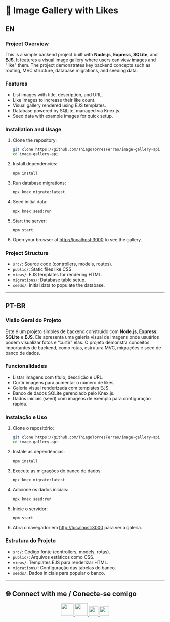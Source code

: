 # 📸 Image Gallery with Likes

## EN

### Project Overview
This is a simple backend project built with **Node.js**, **Express**, **SQLite**, and **EJS**. It features a visual image gallery where users can view images and "like" them. The project demonstrates key backend concepts such as routing, MVC structure, database migrations, and seeding data.

### Features
- List images with title, description, and URL.
- Like images to increase their like count.
- Visual gallery rendered using EJS templates.
- Database powered by SQLite, managed via Knex.js.
- Seed data with example images for quick setup.

### Installation and Usage
1. Clone the repository:
   ```bash
   git clone https://github.com/ThiagoTorresFerrao/image-gallery-api
   cd image-gallery-api
   ```

2. Install dependencies:
   ```bash
   npm install
   ```

3. Run database migrations:
   ```bash
   npx knex migrate:latest
   ```

4. Seed initial data:
   ```bash
   npx knex seed:run
   ```

5. Start the server:
   ```bash
   npm start
   ```

6. Open your browser at [http://localhost:3000](http://localhost:3000) to see the gallery.

### Project Structure
- `src/`: Source code (controllers, models, routes).
- `public/`: Static files like CSS.
- `views/`: EJS templates for rendering HTML.
- `migrations/`: Database table setup.
- `seeds/`: Initial data to populate the database.

---

## PT-BR

### Visão Geral do Projeto
Este é um projeto simples de backend construído com **Node.js**, **Express**, **SQLite** e **EJS**. Ele apresenta uma galeria visual de imagens onde usuários podem visualizar fotos e “curtir” elas. O projeto demonstra conceitos importantes de backend, como rotas, estrutura MVC, migrações e seed de banco de dados.

### Funcionalidades
- Listar imagens com título, descrição e URL.
- Curtir imagens para aumentar o número de likes.
- Galeria visual renderizada com templates EJS.
- Banco de dados SQLite gerenciado pelo Knex.js.
- Dados iniciais (seed) com imagens de exemplo para configuração rápida.

### Instalação e Uso
1. Clone o repositório:
   ```bash
   git clone https://github.com/ThiagoTorresFerrao/image-gallery-api
   cd image-gallery-api
   ```

2. Instale as dependências:
   ```bash
   npm install
   ```

3. Execute as migrações do banco de dados:
   ```bash
   npx knex migrate:latest
   ```

4. Adicione os dados iniciais:
   ```bash
   npx knex seed:run
   ```

5. Inicie o servidor:
   ```bash
   npm start
   ```

6. Abra o navegador em [http://localhost:3000](http://localhost:3000) para ver a galeria.

### Estrutura do Projeto
- `src/`: Código fonte (controllers, models, rotas).
- `public/`: Arquivos estáticos como CSS.
- `views/`: Templates EJS para renderizar HTML.
- `migrations/`: Configuração das tabelas do banco.
- `seeds/`: Dados iniciais para popular o banco.

---


## 🌐 Connect with me / Conecte-se comigo

<div align="center">
  <a href="https://www.linkedin.com/in/thiago-f-torres/" target="_blank">
    <img src="https://cdn.jsdelivr.net/gh/devicons/devicon/icons/linkedin/linkedin-original.svg" width="40px" />
  </a>
  <a href="https://github.com/ThiagoTorresFerrao" target="_blank">
    <img src="https://cdn.jsdelivr.net/gh/devicons/devicon/icons/github/github-original.svg" width="40px" />
  </a>
  <a href="https://www.instagram.com/thiagotorresferrao/" target="_blank">
    <img src="https://img.shields.io/badge/Instagram-E4405F?style=for-the-badge&logo=instagram&logoColor=white" height="30px" />
  </a>
  <a href="https://www.youtube.com/@Thiago_Torres" target="_blank">
    <img src="https://img.shields.io/badge/YouTube-FF0000?style=for-the-badge&logo=youtube&logoColor=white" height="30px" />
  </a>
</div>